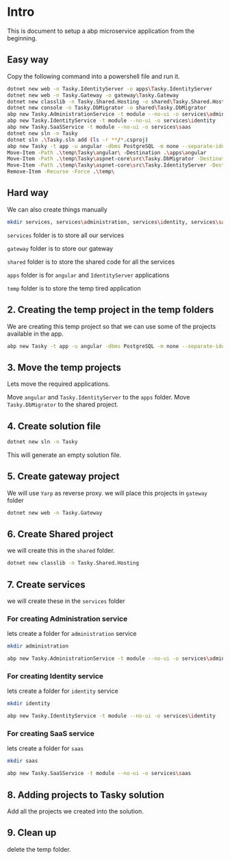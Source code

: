 # Intro

This is document to setup a abp microservice application from the beginning.

## Easy way

Copy the following command into a powershell file and run it.

```bash
dotnet new web -n Tasky.IdentityServer -o apps\Tasky.IdentityServer
dotnet new web -n Tasky.Gateway -o gateway\Tasky.Gateway
dotnet new classlib -n Tasky.Shared.Hosting -o shared\Tasky.Shared.Hosting
dotnet new console -n Tasky.DbMigrator -o shared\Tasky.DbMigrator
abp new Tasky.AdministrationService -t module --no-ui -o services\administration
abp new Tasky.IdentityService -t module --no-ui -o services\identity
abp new Tasky.SaaSService -t module --no-ui -o services\saas
dotnet new sln -n Tasky
dotnet sln .\Tasky.sln add (ls -r **/*.csproj)
abp new Tasky -t app -u angular -dbms PostgreSQL -m none --separate-identity-server --database-provider ef -csf -o temp
Move-Item -Path .\temp\Tasky\angular\ -Destination .\apps\angular
Move-Item -Path .\temp\Tasky\aspnet-core\src\Tasky.DbMigrator -Destination .\shared\ -Force
Move-Item -Path .\temp\Tasky\aspnet-core\src\Tasky.IdentityServer -Destination .\apps\ -Force
Remove-Item -Recurse -Force .\temp\
```

## Hard way

We can also create things manually

```bash
mkdir services, services\administration, services\identity, services\saas, gateway, apps, shared, temp 
```

`services` folder is to store all our services

`gateway` folder is to store our gateway

`shared` folder is to store the shared code for all the services

`apps` folder is for `angular` and `IdentityServer` applications

`temp` folder is to store the temp tired application

## 2. Creating the temp project in the temp folders

We are creating this temp project so that we can use some of the projects available in the app.

```bash
abp new Tasky -t app -u angular -dbms PostgreSQL -m none --separate-identity-server --database-provider ef -csf
```

## 3. Move the temp projects

Lets move the required applications.

Move `angular` and `Tasky.IdentityServer` to the `apps` folder.
Move `Tasky.DbMigrator` to the shared project.

## 4. Create solution file

```bash
dotnet new sln -n Tasky
```

This will generate an empty solution file.

## 5. Create gateway project

We will use `Yarp` as reverse proxy. we will place this projects in `gateway` folder

```bash
dotnet new web -n Tasky.Gateway
```

## 6. Create Shared project

we will create this in the `shared` folder.

```bash
dotnet new classlib -n Tasky.Shared.Hosting
```

## 7. Create services

we will create these in the `services` folder

### For creating Administration service

lets create a folder for `administration` service

```bash
mkdir administration
```

```bash
abp new Tasky.AdministrationService -t module --no-ui -o services\administration
```

### For creating Identity service

lets create a folder for `identity` service

```bash
mkdir identity
```

```bash
abp new Tasky.IdentityService -t module --no-ui -o services\identity
```

### For creating SaaS service

lets create a folder for `saas`

```bash
mkdir saas
```

```bash
abp new Tasky.SaaSService -t module --no-ui -o services\saas
```

## 8. Adding projects to Tasky solution

Add all the projects we created into the solution.

## 9. Clean up

delete the temp folder.
